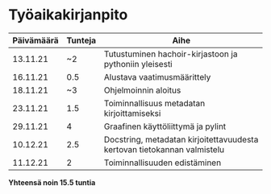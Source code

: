 # Työaikakirjanpito
| Päivämäärä | Tunteja | Aihe |
| ---------- | ------- | ---- |
| 13.11.21   | ~2      | Tutustuminen hachoir-kirjastoon ja pythoniin yleisesti |
| 16.11.21   | 0.5     | Alustava vaatimusmäärittely |
| 18.11.21   | ~3      | Ohjelmoinnin aloitus |
| 23.11.21   | 1.5     | Toiminnallisuus metadatan kirjoittamiseksi |
| 29.11.21   | 4       | Graafinen käyttöliittymä ja pylint |
| 10.12.21   | 2.5     | Docstring, metadatan kirjoitettavuudesta kertovan tietokannan valmistelu |
| 11.12.21   | 2       | Toiminnallisuuden edistäminen |

**Yhteensä noin 15.5 tuntia**
